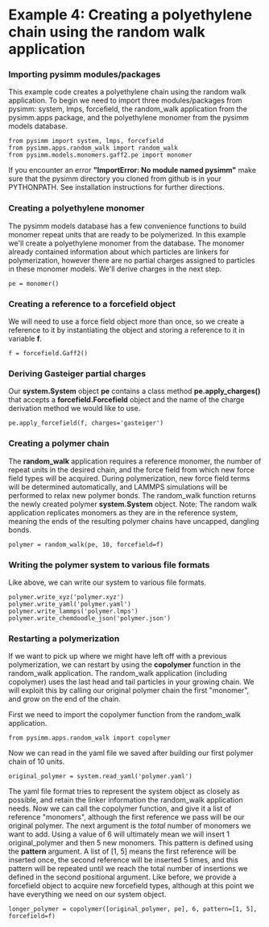 Example 4: Creating a polyethylene chain using the random walk application
==========================================================================

### Importing pysimm modules/packages

This example code creates a polyethylene chain using the random walk application. To begin we need to import three modules/packages from pysimm: system, lmps, forcefield, the random_walk application from the pysimm.apps package, and the polyethylene monomer from the pysimm models database.

```
from pysimm import system, lmps, forcefield
from pysimm.apps.random_walk import random_walk
from pysimm.models.monomers.gaff2.pe import monomer
```

If you encounter an error **"ImportError: No module named pysimm"** make sure that the pysimm directory you cloned from github is in your PYTHONPATH. See installation instructions for further directions.

### Creating a polyethylene monomer

The pysimm models database has a few convenience functions to build monomer repeat units that are ready to be polymerized. In this example we'll create a polyethylene monomer from the database. The monomer already contained information about which particles are linkers for polymerization, however there are no partial charges assigned to particles in these monomer models. We'll derive charges in the next step.

`pe = monomer()`

### Creating a reference to a forcefield object

We will need to use a force field object more than once, so we create a reference to it by instantiating the object and storing a reference to it in variable **f**.

`f = forcefield.Gaff2()`

### Deriving Gasteiger partial charges

Our **system.System** object **pe** contains a class method **pe.apply_charges()** that accepts a **forcefield.Forcefield** object and the name of the charge derivation method we would like to use.

`pe.apply_forcefield(f, charges='gasteiger')`

### Creating a polymer chain

The **random_walk** application requires a reference monomer, the number of repeat units in the desired chain, and the force field from which new force field types will be acquired. During polymerization, new force field terms will be determined automatically, and LAMMPS simulations will be performed to relax new polymer bonds. The random_walk function returns the newly created polymer **system.System** object. Note: The random walk application replicates monomers as they are in the reference system, meaning the ends of the resulting polymer chains have uncapped, dangling bonds.

`polymer = random_walk(pe, 10, forcefield=f)`

### Writing the polymer system to various file formats

Like above, we can write our system to various file formats.

```
polymer.write_xyz('polymer.xyz')
polymer.write_yaml('polymer.yaml')
polymer.write_lammps('polymer.lmps')
polymer.write_chemdoodle_json('polymer.json')
```

### Restarting a polymerization

If we want to pick up where we might have left off with a previous polymerization, we can restart by using the **copolymer** function in the random_walk application.  The random_walk application (including copolymer) uses the last head and tail particles in your growing chain. We will exploit this by calling our original polymer chain the first "monomer", and grow on the end of the chain.

First we need to import the copolymer function from the random_walk application.

`from pysimm.apps.random_walk import copolymer`

Now we can read in the yaml file we saved after building our first polymer chain of 10 units.

`original_polymer = system.read_yaml('polymer.yaml')`

The yaml file format tries to represent the system object as closely as possible, and retain the linker information the random_walk application needs. Now we can call the copolymer function, and give it a list of reference "monomers", although the first reference we pass will be our original polymer. The next argument is the *total* number of monomers we want to add. Using a value of 6 will ultimately mean we will insert 1 original_polymer and then 5 new monomers. This pattern is defined using the **pattern** argument. A list of [1, 5] means the first reference will be inserted once, the second reference will be inserted 5 times, and this pattern will be repeated until we reach the total number of insertions we defined in the second positional argument. Like before, we provide a forcefield object to acquire new forcefield types, although at this point we have everything we need on our system object.

`longer_polymer = copolymer([original_polymer, pe], 6, pattern=[1, 5], forcefield=f)`